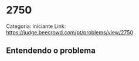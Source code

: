 # 2750

Categoria: iniciante
Link: https://judge.beecrowd.com/pt/problems/view/2750
## Entendendo o problema

